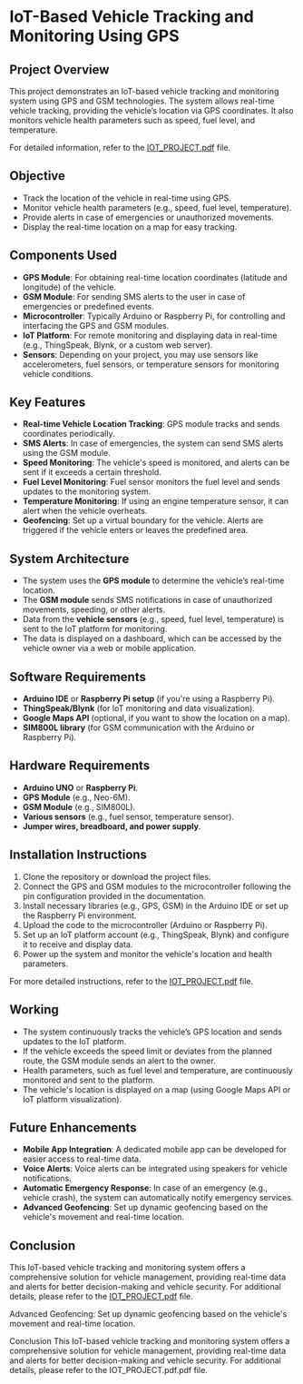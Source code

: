 # IoT-Based Vehicle Tracking and Monitoring Using GPS

## Project Overview
This project demonstrates an IoT-based vehicle tracking and monitoring system using GPS and GSM technologies. The system allows real-time vehicle tracking, providing the vehicle’s location via GPS coordinates. It also monitors vehicle health parameters such as speed, fuel level, and temperature.

For detailed information, refer to the [IOT_PROJECT.pdf](docs/IOT_PROJECT.pdf.pdf) file.

## Objective
- Track the location of the vehicle in real-time using GPS.
- Monitor vehicle health parameters (e.g., speed, fuel level, temperature).
- Provide alerts in case of emergencies or unauthorized movements.
- Display the real-time location on a map for easy tracking.

## Components Used
- **GPS Module**: For obtaining real-time location coordinates (latitude and longitude) of the vehicle.
- **GSM Module**: For sending SMS alerts to the user in case of emergencies or predefined events.
- **Microcontroller**: Typically Arduino or Raspberry Pi, for controlling and interfacing the GPS and GSM modules.
- **IoT Platform**: For remote monitoring and displaying data in real-time (e.g., ThingSpeak, Blynk, or a custom web server).
- **Sensors**: Depending on your project, you may use sensors like accelerometers, fuel sensors, or temperature sensors for monitoring vehicle conditions.

## Key Features
- **Real-time Vehicle Location Tracking**: GPS module tracks and sends coordinates periodically.
- **SMS Alerts**: In case of emergencies, the system can send SMS alerts using the GSM module.
- **Speed Monitoring**: The vehicle's speed is monitored, and alerts can be sent if it exceeds a certain threshold.
- **Fuel Level Monitoring**: Fuel sensor monitors the fuel level and sends updates to the monitoring system.
- **Temperature Monitoring**: If using an engine temperature sensor, it can alert when the vehicle overheats.
- **Geofencing**: Set up a virtual boundary for the vehicle. Alerts are triggered if the vehicle enters or leaves the predefined area.

## System Architecture
- The system uses the **GPS module** to determine the vehicle’s real-time location.
- The **GSM module** sends SMS notifications in case of unauthorized movements, speeding, or other alerts.
- Data from the **vehicle sensors** (e.g., speed, fuel level, temperature) is sent to the IoT platform for monitoring.
- The data is displayed on a dashboard, which can be accessed by the vehicle owner via a web or mobile application.

## Software Requirements
- **Arduino IDE** or **Raspberry Pi setup** (if you're using a Raspberry Pi).
- **ThingSpeak/Blynk** (for IoT monitoring and data visualization).
- **Google Maps API** (optional, if you want to show the location on a map).
- **SIM800L library** (for GSM communication with the Arduino or Raspberry Pi).

## Hardware Requirements
- **Arduino UNO** or **Raspberry Pi**.
- **GPS Module** (e.g., Neo-6M).
- **GSM Module** (e.g., SIM800L).
- **Various sensors** (e.g., fuel sensor, temperature sensor).
- **Jumper wires, breadboard, and power supply**.

## Installation Instructions
1. Clone the repository or download the project files.
2. Connect the GPS and GSM modules to the microcontroller following the pin configuration provided in the documentation.
3. Install necessary libraries (e.g., GPS, GSM) in the Arduino IDE or set up the Raspberry Pi environment.
4. Upload the code to the microcontroller (Arduino or Raspberry Pi).
5. Set up an IoT platform account (e.g., ThingSpeak, Blynk) and configure it to receive and display data.
6. Power up the system and monitor the vehicle's location and health parameters.

For more detailed instructions, refer to the [IOT_PROJECT.pdf](docs/IOT_PROJECT.pdf.pdf) file.

## Working
- The system continuously tracks the vehicle’s GPS location and sends updates to the IoT platform.
- If the vehicle exceeds the speed limit or deviates from the planned route, the GSM module sends an alert to the owner.
- Health parameters, such as fuel level and temperature, are continuously monitored and sent to the platform.
- The vehicle's location is displayed on a map (using Google Maps API or IoT platform visualization).

## Future Enhancements
- **Mobile App Integration**: A dedicated mobile app can be developed for easier access to real-time data.
- **Voice Alerts**: Voice alerts can be integrated using speakers for vehicle notifications.
- **Automatic Emergency Response**: In case of an emergency (e.g., vehicle crash), the system can automatically notify emergency services.
- **Advanced Geofencing**: Set up dynamic geofencing based on the vehicle's movement and real-time location.

## Conclusion
This IoT-based vehicle tracking and monitoring system offers a comprehensive solution for vehicle management, providing real-time data and alerts for better decision-making and vehicle security. For additional details, please refer to the [IOT_PROJECT.pdf](docs/IOT_PROJECT.pdf.pdf) file.

Advanced Geofencing: Set up dynamic geofencing based on the vehicle's movement and real-time location.

Conclusion
This IoT-based vehicle tracking and monitoring system offers a comprehensive solution for vehicle management, providing real-time data and alerts for better decision-making and vehicle security. For additional details, please refer to the IOT_PROJECT.pdf.pdf file.
